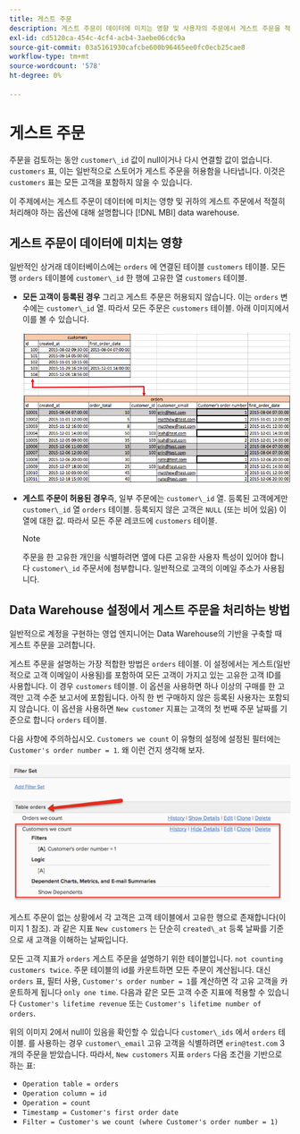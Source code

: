 ```yaml
---
title: 게스트 주문
description: 게스트 주문이 데이터에 미치는 영향 및 사용자의 주문에서 게스트 주문을 적절하게 고려해야 하는 옵션에 대해 알아봅니다 [!DNL MBI] data warehouse.
exl-id: cd5120ca-454c-4cf4-acb4-3aebe06cdc9a
source-git-commit: 03a5161930cafcbe600b96465ee0fc0ecb25cae8
workflow-type: tm+mt
source-wordcount: '578'
ht-degree: 0%

---
```


# 게스트 주문

주문을 검토하는 동안 `customer\_id` 값이 null이거나 다시 연결할 값이 없습니다. `customers` 표, 이는 일반적으로 스토어가 게스트 주문을 허용함을 나타냅니다. 이것은 `customers` 표는 모든 고객을 포함하지 않을 수 있습니다.

이 주제에서는 게스트 주문이 데이터에 미치는 영향 및 귀하의 게스트 주문에서 적절히 처리해야 하는 옵션에 대해 설명합니다 [!DNL MBI] data warehouse.

## 게스트 주문이 데이터에 미치는 영향

일반적인 상거래 데이터베이스에는 `orders` 에 연결된 테이블 `customers` 테이블. 모든 행 `orders` 테이블에 `customer\_id` 한 행에 고유한 열 `customers` 테이블.

* **모든 고객이 등록된 경우** 그리고 게스트 주문은 허용되지 않습니다. 이는 `orders` 변수에는 `customer\_id` 열. 따라서 모든 주문은 `customers` 테이블. 아래 이미지에서 이를 볼 수 있습니다.

   ![](../../assets/guest-orders-4.png)

* **게스트 주문이 허용된 경우**&#x200B;즉, 일부 주문에는 `customer\_id` 열. 등록된 고객에게만 `customer\_id` 열 `orders` 테이블. 등록되지 않은 고객은 `NULL` (또는 비어 있음) 이 열에 대한 값. 따라서 모든 주문 레코드에 `customers` 테이블.

   >[!NOTE]
   >
   >주문을 한 고유한 개인을 식별하려면 옆에 다른 고유한 사용자 특성이 있어야 합니다 `customer\_id` 주문서에 첨부합니다. 일반적으로 고객의 이메일 주소가 사용됩니다.

## Data Warehouse 설정에서 게스트 주문을 처리하는 방법

일반적으로 계정을 구현하는 영업 엔지니어는 Data Warehouse의 기반을 구축할 때 게스트 주문을 고려합니다.

게스트 주문을 설명하는 가장 적합한 방법은 `orders` 테이블. 이 설정에서는 게스트(일반적으로 고객 이메일이 사용됨)를 포함하여 모든 고객이 가지고 있는 고유한 고객 ID를 사용합니다. 이 경우 `customers` 테이블. 이 옵션을 사용하면 하나 이상의 구매를 한 고객만 고객 수준 보고서에 포함됩니다. 아직 한 번 구매하지 않은 등록된 사용자는 포함되지 않습니다. 이 옵션을 사용하면 `New customer` 지표는 고객의 첫 번째 주문 날짜를 기준으로 합니다 `orders` 테이블.

다음 사항에 주의하십시오. `Customers we count` 이 유형의 설정에 설정된 필터에는 `Customer's order number = 1`. 왜 이런 건지 생각해 보자.

![](../../assets/guest-orders-filter-set.png)

게스트 주문이 없는 상황에서 각 고객은 고객 테이블에서 고유한 행으로 존재합니다(이미지 1 참조). 과 같은 지표 `New customers` 는 단순히 `created\_at` 등록 날짜를 기준으로 새 고객을 이해하는 날짜입니다.

모든 고객 지표가 `orders` 게스트 주문을 설명하기 위한 테이블입니다. `not counting customers twice`. 주문 테이블의 id를 카운트하면 모든 주문이 계산됩니다. 대신 `orders` 표, 필터 사용, `Customer's order number = 1`를 계산하면 각 고유 고객을 카운트하게 됩니다 `only one time`. 다음과 같은 모든 고객 수준 지표에 적용할 수 있습니다 `Customer's lifetime revenue` 또는 `Customer's lifetime number of orders`.

위의 이미지 2에서 null이 있음을 확인할 수 있습니다 `customer\_ids` 에서 `orders` 테이블. 를 사용하는 경우 `customer\_email` 고유 고객을 식별하려면 `erin@test.com` 3개의 주문을 받았습니다. 따라서, `New customers` 지표 `orders` 다음 조건을 기반으로 하는 표:

* `Operation table = orders`
* `Operation column = id`
* `Operation = count`
* `Timestamp = Customer's first order date`
* `Filter = Customer's we count (where Customer's order number = 1)`
